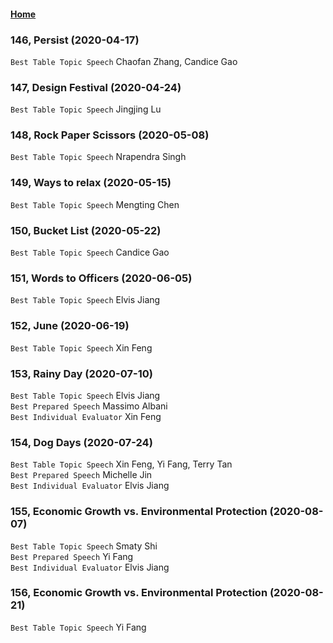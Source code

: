 #### [Home](https://eshtmc.github.io/)    

### 146, Persist (2020-04-17)  
`Best Table Topic Speech` Chaofan Zhang, Candice Gao   

### 147, Design Festival (2020-04-24)  
`Best Table Topic Speech` Jingjing Lu   

### 148, Rock Paper Scissors (2020-05-08)  
`Best Table Topic Speech` Nrapendra Singh   

### 149, Ways to relax (2020-05-15)  
`Best Table Topic Speech` Mengting Chen 

### 150, Bucket List (2020-05-22)  
`Best Table Topic Speech` Candice Gao

### 151, Words to Officers (2020-06-05)  
`Best Table Topic Speech` Elvis Jiang    

### 152, June (2020-06-19)  
`Best Table Topic Speech` Xin Feng 

### 153, Rainy Day (2020-07-10)  
`Best Table Topic Speech` Elvis Jiang  
`Best Prepared Speech` Massimo Albani    
`Best Individual Evaluator` Xin Feng    

### 154, Dog Days (2020-07-24)  
`Best Table Topic Speech` Xin Feng, Yi Fang, Terry Tan  
`Best Prepared Speech` Michelle Jin    
`Best Individual Evaluator` Elvis Jiang    

### 155, Economic Growth vs. Environmental Protection (2020-08-07)  
`Best Table Topic Speech` Smaty Shi  
`Best Prepared Speech` Yi Fang    
`Best Individual Evaluator` Elvis Jiang    

### 156, Economic Growth vs. Environmental Protection (2020-08-21)  
`Best Table Topic Speech` Yi Fang    